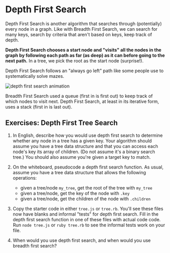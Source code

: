 # Depth First Search

Depth First Search is another algorithm that searches through (potentially) every node in a graph. Like with Breadth First Search, we can search for many keys, search by criteria that aren't based on keys, keep track of depth. 

**Depth First Search chooses a start node and "visits" all the nodes in the graph by following each path as far (as deep) as it can before going to the next path.**  In a tree, we pick the root as the start node (surprise!).

Depth First Search follows an "always go left" path like some people use to systematically solve mazes. 

![depth first search animation](https://upload.wikimedia.org/wikipedia/commons/7/7f/Depth-First-Search.gif)

Breadth First Search used a queue (first in is first out) to keep track of which nodes to visit next.  Depth First Search, at least in its iterative form, uses a stack (first in is last out).


## Exercises: Depth First Tree Search

1. In English, describe how you would use depth first search to determine whether any node in a tree has a given key. Your algorithm should assume you have a tree data structure and that you can access each node's key its array of children. (Do not assume it's a binary search tree.) You should also assume you're given a target key to match.


1. On the whiteboard, pseudocode a depth first search function. As usual, assume you have a tree data structure that allows the following operations:
	
	* given a tree/node `my_tree`, get the root of the tree with `my_tree`
	* given a tree/node, get the key of the node with `.key`
	* given a tree/node, get the children of the node with `.children`


1. Copy the starter code in either `tree.js` or `tree.rb`.  You'll see these files now have blanks and informal "tests" for depth first search.  Fill in the depth first search function in one of these files with actual code code. Run `node tree.js` or `ruby tree.rb` to see the informal tests work on your file.

1. When would you use depth first search, and when would you use breadth first search?
